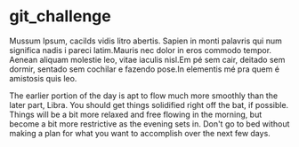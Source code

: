 # git_challenge

Mussum Ipsum, cacilds vidis litro abertis. Sapien in monti palavris qui num significa nadis i pareci latim.Mauris nec dolor in eros commodo tempor. Aenean aliquam molestie leo, vitae iaculis nisl.Em pé sem cair, deitado sem dormir, sentado sem cochilar e fazendo pose.In elementis mé pra quem é amistosis quis leo.

The earlier portion of the day is apt to flow much more smoothly than the later part, Libra. You should get things solidified right off the bat, if possible. Things will be a bit more relaxed and free flowing in the morning, but become a bit more restrictive as the evening sets in. Don't go to bed without making a plan for what you want to accomplish over the next few days.
